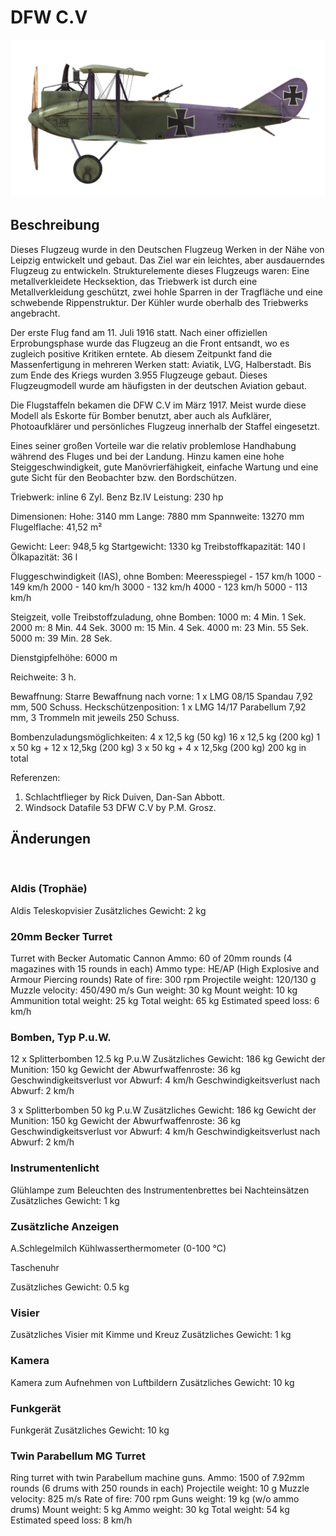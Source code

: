 # DFW C.V

![dfwc5](../images/dfwc5.png)

## Beschreibung

Dieses Flugzeug wurde in den Deutschen Flugzeug Werken in der Nähe von Leipzig entwickelt und gebaut. Das Ziel war ein leichtes, aber ausdauerndes Flugzeug zu entwickeln. Strukturelemente dieses Flugzeugs waren: Eine metallverkleidete Hecksektion, das Triebwerk ist durch eine Metallverkleidung geschützt, zwei hohle Sparren in der Tragfläche und eine schwebende Rippenstruktur. Der Kühler wurde oberhalb des Triebwerks angebracht.

Der erste Flug fand am 11. Juli 1916 statt. Nach einer offiziellen Erprobungsphase wurde das Flugzeug an die Front entsandt, wo es zugleich positive Kritiken erntete. Ab diesem Zeitpunkt fand die Massenfertigung in mehreren Werken statt:  Aviatik,  LVG, Halberstadt. Bis zum Ende des Kriegs wurden 3.955 Flugzeuge gebaut. Dieses Flugzeugmodell wurde am häufigsten in der deutschen Aviation gebaut.

Die Flugstaffeln bekamen die DFW C.V im März 1917. Meist wurde diese Modell als Eskorte für Bomber benutzt, aber auch als Aufklärer, Photoaufklärer und persönliches Flugzeug innerhalb der Staffel eingesetzt.

Eines seiner großen Vorteile war die relativ problemlose Handhabung während des Fluges und bei der Landung. Hinzu kamen eine hohe Steiggeschwindigkeit, gute Manövrierfähigkeit, einfache Wartung und eine gute Sicht für den Beobachter bzw. den Bordschützen.


Triebwerk: inline 6 Zyl. Benz Bz.IV
Leistung: 230 hp

Dimensionen:
Hohe: 3140 mm
Lange: 7880 mm
Spannweite: 13270 mm
Flugelflache: 41,52 m²

Gewicht:
Leer: 948,5 kg
Startgewicht: 1330 kg
Treibstoffkapazität: 140 l
Ölkapazität: 36 l    

Fluggeschwindigkeit (IAS), ohne Bomben:
Meeresspiegel - 157 km/h
1000 - 149 km/h
2000 - 140 km/h
3000 - 132 km/h
4000 - 123 km/h
5000 - 113 km/h

Steigzeit, volle Treibstoffzuladung, ohne Bomben:
1000 m: 4 Min. 1 Sek.  
2000 m: 8 Min. 44 Sek. 
3000 m: 15 Min. 4 Sek. 
4000 m: 23 Min. 55 Sek.
5000 m: 39 Min. 28 Sek.

Dienstgipfelhöhe: 6000 m

Reichweite: 3 h.

Bewaffnung:
Starre Bewaffnung nach vorne: 1 х LMG 08/15 Spandau 7,92 mm, 500 Schuss.
Heckschützenposition: 1 х LMG 14/17 Parabellum 7,92 mm, 3 Trommeln mit jeweils 250 Schuss.

Bombenzuladungsmöglichkeiten:
4 x 12,5 kg (50 kg)
16 x 12,5 kg (200 kg)
1 x 50 kg + 12 x 12,5kg (200 kg)
3 x 50 kg + 4 x 12,5kg (200 kg)
200 kg in total

Referenzen:
1) Schlachtflieger by Rick Duiven, Dan-San Abbott.
2) Windsock Datafile 53 DFW C.V by P.M. Grosz.

## Änderungen
﻿

### Aldis (Trophäe)

Aldis Teleskopvisier
Zusätzliches Gewicht: 2 kg
﻿

### 20mm Becker Turret

Turret with Becker Automatic Cannon
Ammo: 60 of 20mm rounds (4 magazines with 15 rounds in each)
Ammo type: HE/AP (High Explosive and Armour Piercing rounds)
Rate of fire: 300 rpm
Projectile weight: 120/130 g
Muzzle velocity: 450/490 m/s
Gun weight: 30 kg
Mount weight: 10 kg
Ammunition total weight: 25 kg
Total weight: 65 kg
Estimated speed loss: 6 km/h﻿

### Bomben, Typ P.u.W.

12 x Splitterbomben 12.5 kg P.u.W
Zusätzliches Gewicht: 186 kg
Gewicht der Munition: 150 kg
Gewicht der Abwurfwaffenroste: 36 kg
Geschwindigkeitsverlust vor Abwurf: 4 km/h
Geschwindigkeitsverlust nach Abwurf: 2 km/h

3 x Splitterbomben 50 kg P.u.W
Zusätzliches Gewicht: 186 kg
Gewicht der Munition: 150 kg
Gewicht der Abwurfwaffenroste: 36 kg
Geschwindigkeitsverlust vor Abwurf: 4 km/h
Geschwindigkeitsverlust nach Abwurf: 2 km/h﻿

### Instrumentenlicht

Glühlampe zum Beleuchten des Instrumentenbrettes bei Nachteinsätzen
Zusätzliches Gewicht: 1 kg
﻿

### Zusätzliche Anzeigen

A.Schlegelmilch Kühlwasserthermometer (0-100 °C)

Taschenuhr

Zusätzliches Gewicht: 0.5 kg﻿

### Visier

Zusätzliches Visier mit Kimme und Kreuz
Zusätzliches Gewicht: 1 kg
﻿

### Kamera

Kamera zum Aufnehmen von Luftbildern
Zusätzliches Gewicht: 10 kg﻿

### Funkgerät

Funkgerät
Zusätzliches Gewicht: 10 kg﻿

### Twin Parabellum MG Turret

Ring turret with twin Parabellum machine guns.
Ammo: 1500 of 7.92mm rounds (6 drums with 250 rounds in each)
Projectile weight: 10 g
Muzzle velocity: 825 m/s
Rate of fire: 700 rpm
Guns weight: 19 kg (w/o ammo drums)
Mount weight: 5 kg
Ammo weight: 30 kg
Total weight: 54 kg
Estimated speed loss: 8 km/h